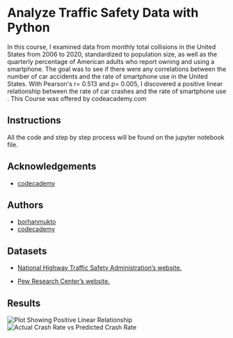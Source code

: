 
# Analyze Traffic Safety Data with Python

In this course, I examined data from monthly total collisions in the United States from 2006 to 2020, standardized to population size, as well as the quarterly percentage of American adults who report owning and using a smartphone. The goal was to see if there were any correlations between the number of car accidents and the rate of smartphone use in the United States. With Pearson's r= 0.513 and p= 0.005, I discovered a positive linear relationship between the rate of car crashes and the rate of smartphone use . This Course was offered by codeacademy.com

## Instructions
All the code and step by step process will be found on the jupyter notebook file.


## Acknowledgements

 - [codecademy](https://www.codecademy.com/courses/case-study-analyze-traffic-safety/projects/analyze-traffic-safety-data-with-python-project)


## Authors

- [borhanmukto](https://www.github.com/borhanmukto)
- [codecademy](https://www.codecademy.com)


## Datasets

 - [National Highway Traffic Safety Administration’s website.](https://cdan.nhtsa.gov/query)

  - [ Pew Research Center’s website.](https://www.pewresearch.org/internet/fact-sheet/mobile/)

## Results
![Plot Showing Positive Linear Relationship](https://user-images.githubusercontent.com/130210717/232339316-9946793e-f122-454c-b27a-04ef989e924a.png)
![Actual Crash Rate vs Predicted Crash Rate](https://user-images.githubusercontent.com/130210717/232339321-6e5bbd99-6adc-4e72-b8e3-110079d66b83.png)
